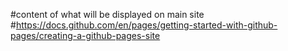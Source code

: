 #content of what will be displayed on main site
#https://docs.github.com/en/pages/getting-started-with-github-pages/creating-a-github-pages-site
